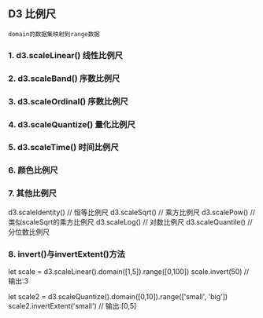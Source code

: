 ## D3 比例尺

    domain的数据集映射到range数据

### 1. d3.scaleLinear() 线性比例尺

### 2. d3.scaleBand() 序数比例尺

### 3. d3.scaleOrdinal() 序数比例尺

### 4. d3.scaleQuantize() 量化比例尺

### 5. d3.scaleTime() 时间比例尺

### 6. 颜色比例尺

### 7. 其他比例尺

  d3.scaleIdentity() // 恒等比例尺
  d3.scaleSqrt() // 乘方比例尺
  d3.scalePow() // 类似scaleSqrt的乘方比例尺
  d3.scaleLog() // 对数比例尺
  d3.scaleQuantile() // 分位数比例尺

### 8. invert()与invertExtent()方法

let scale = d3.scaleLinear().domain([1,5]).range([0,100])
scale.invert(50) // 输出:3

let scale2 = d3.scaleQuantize().domain([0,10]).range(['small', 'big'])
scale2.invertExtent('small') // 输出:[0,5]
